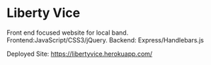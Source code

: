 # Liberty Vice

Front end focused website for local band.  Frontend:JavaScript/CSS3/jQuery. Backend: Express/Handlebars.js 

Deployed Site: https://libertyvice.herokuapp.com/
